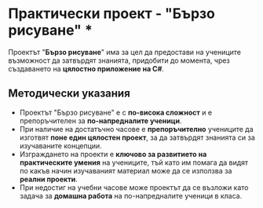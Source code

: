 # Практически проект - "Бързо рисуване" *

Проектът "**Бързо рисуване**" има за цел да предостави на учениците възможност да затвърдят знанията, придобити до момента, чрез създаването на **цялостно приложение на C#**.

## Методически указания
  - Проектът "Бързо рисуване" е с **по-висока сложност** и е препоръчителен за **по-напредналите ученици**.
  - При наличие на достатъчно часове е **препоръчително** учениците да изготвят **поне един цялостен проект**, за да затвърдят знанията си за изучаваните концепции.
  - Изграждането на проекти е **ключово за развитието на практическите умения** на учениците, тъй като им помага да видят по какъв начин изучаваният материал може да се използва за **реални проекти**.
  - При недостиг на учебни часове може проектът да се възложи като задача за **домашна работа** на по-напредналите ученици в класа.
